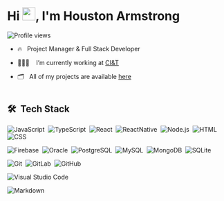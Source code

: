 
<h1 align="left">Hi <img src="https://raw.githubusercontent.com/kaueMarques/kaueMarques/master/hi.gif" width="30px">, I'm Houston Armstrong</h1>
<p align="left"> <img src="https://komarev.com/ghpvc/?username=houston-ciandt&color=blue" alt="Profile views" /> </p>

- 🔥&nbsp;&nbsp;&nbsp;Project Manager & Full Stack Developer

- 👨🏾‍💻&nbsp;&nbsp;&nbsp;&nbsp;I’m currently working at [CI&T](https://ciandt.com)

- 🗂&nbsp;&nbsp;&nbsp;All of my projects are available [here](https://github.com/houston-ciandt?tab=repositories)
<br><br>

## 🛠 &nbsp;Tech Stack

![JavaScript](https://img.shields.io/badge/-JavaScript-05122A?style=flat&logo=javascript)&nbsp;
![TypeScript](https://img.shields.io/badge/-TypeScript-05122A?style=flat&logo=typescript)&nbsp;
![React](https://img.shields.io/badge/-React-05122A?style=flat&logo=react)&nbsp;
![ReactNative](https://img.shields.io/badge/-ReactNative-05122A?style=flat&logo=react)&nbsp;
![Node.js](https://img.shields.io/badge/-Node.js-05122A?style=flat&logo=node.js)&nbsp;
![HTML](https://img.shields.io/badge/-HTML-05122A?style=flat&logo=HTML5)&nbsp;
![CSS](https://img.shields.io/badge/-CSS-05122A?style=flat&logo=CSS3&logoColor=1572B6)&nbsp;

![Firebase](https://img.shields.io/badge/-Firebase-05122A?style=flat&logo=firebase)&nbsp;
![Oracle](https://img.shields.io/badge/-Oracle-05122A?style=flat&logo=oracle)&nbsp;
![PostgreSQL](https://img.shields.io/badge/-PostgreSQL-05122A?style=flat&logo=postgresql)&nbsp;
![MySQL](https://img.shields.io/badge/-MySQL-05122A?style=flat&logo=mysql)&nbsp;
![MongoDB](https://img.shields.io/badge/-MongoDB-05122A?style=flat&logo=mongodb)&nbsp;
![SQLite](https://img.shields.io/badge/-SQLite-05122A?style=flat&logo=sqlite)&nbsp;

![Git](https://img.shields.io/badge/-Git-05122A?style=flat&logo=git)&nbsp;
![GitLab](https://img.shields.io/badge/-GitLab-05122A?style=flat&logo=gitlab)&nbsp;
![GitHub](https://img.shields.io/badge/-GitHub-05122A?style=flat&logo=github)&nbsp;

![Visual Studio Code](https://img.shields.io/badge/-Visual%20Studio%20Code-05122A?style=flat&logo=visual-studio-code&logoColor=007ACC)&nbsp;

![Markdown](https://img.shields.io/badge/-Markdown-05122A?style=flat&logo=markdown)&nbsp;
<br><br>
